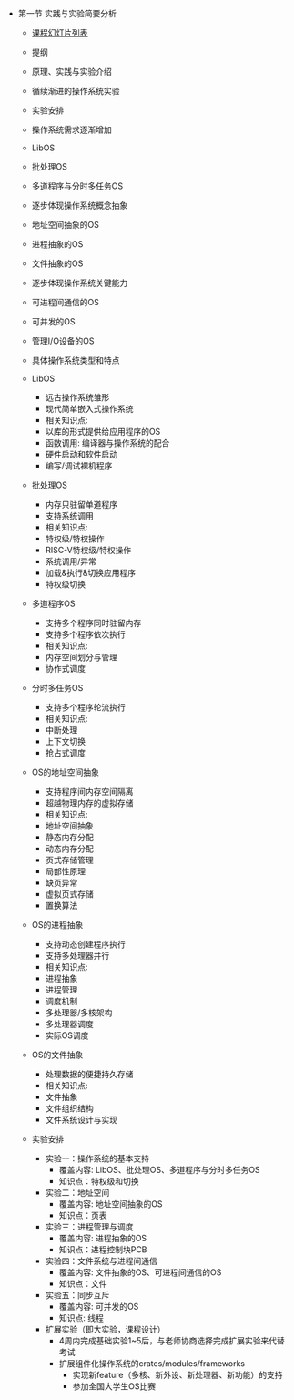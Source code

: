 - 第一节 实践与实验简要分析
  - [课程幻灯片列表](https://www.yuque.com/xyong-9fuoz/qczol5/ewvhdy3epbwbkn3n)

  - 提纲
  - 原理、实践与实验介绍
  - 循续渐进的操作系统实验
  - 实验安排

  - 操作系统需求逐渐增加
  - LibOS
  - 批处理OS
  - 多道程序与分时多任务OS

  - 逐步体现操作系统概念抽象
  - 地址空间抽象的OS
  - 进程抽象的OS
  - 文件抽象的OS

  - 逐步体现操作系统关键能力
  - 可进程间通信的OS
  - 可并发的OS
  - 管理I/O设备的OS

  - 具体操作系统类型和特点
  - LibOS
      - 远古操作系统雏形
      - 现代简单嵌入式操作系统
      - 相关知识点:
      - 以库的形式提供给应用程序的OS
      - 函数调用: 编译器与操作系统的配合
      - 硬件启动和软件启动
      - 编写/调试裸机程序

  - 批处理OS
      - 内存只驻留单道程序
      - 支持系统调用
      - 相关知识点:
      - 特权级/特权操作
      - RISC-V特权级/特权操作
      - 系统调用/异常
      - 加载&执行&切换应用程序
      - 特权级切换

  - 多道程序OS
      - 支持多个程序同时驻留内存
      - 支持多个程序依次执行
      - 相关知识点:
      - 内存空间划分与管理
      - 协作式调度

  - 分时多任务OS
      - 支持多个程序轮流执行
      - 相关知识点:
      - 中断处理
      - 上下文切换
      - 抢占式调度

  - OS的地址空间抽象
      - 支持程序间内存空间隔离
      - 超越物理内存的虚拟存储
      - 相关知识点:
      - 地址空间抽象
      - 静态内存分配
      - 动态内存分配
      - 页式存储管理
      - 局部性原理
      - 缺页异常
      - 虚拟页式存储
      - 置换算法

  - OS的进程抽象
      - 支持动态创建程序执行
      - 支持多处理器并行
      - 相关知识点:
      - 进程抽象
      - 进程管理
      - 调度机制
      - 多处理器/多核架构
      - 多处理器调度
      - 实际OS调度

  - OS的文件抽象
      - 处理数据的便捷持久存储
      - 相关知识点:
      - 文件抽象
      - 文件组织结构
      - 文件系统设计与实现

  - 实验安排
    - 实验一：操作系统的基本支持
        - 覆盖内容: LibOS、批处理OS、多道程序与分时多任务OS
        - 知识点：特权级和切换
    - 实验二：地址空间
        - 覆盖内容: 地址空间抽象的OS
        - 知识点：页表
    - 实验三：进程管理与调度
        - 覆盖内容: 进程抽象的OS
        - 知识点：进程控制块PCB
    - 实验四：文件系统与进程间通信
        - 覆盖内容: 文件抽象的OS、可进程间通信的OS
        - 知识点：文件
    - 实验五：同步互斥
        - 覆盖内容: 可并发的OS
        - 知识点: 线程
    - 扩展实验（即大实验，课程设计）
      - 4周内完成基础实验1~5后，与老师协商选择完成扩展实验来代替考试
      - 扩展组件化操作系统的crates/modules/frameworks
          - 实现新feature（多核、新外设、新处理器、新功能）的支持
          - 参加全国大学生OS比赛

